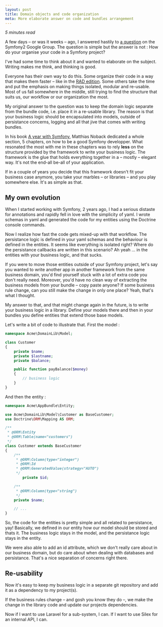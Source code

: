 ```yaml
---
layout: post
title: Domain objects and code organization
meta: More elaborate answer on code and bundles arrangement
---
```


*5 minutes read*

A few days – or was it weeks – ago, I answered hastily to [a question](https://groups.google.com/forum/#!topic/symfony2/tPjJ6UF_oZk) on the Symfony2 Google Group. The question is simple but the answer is not : How do your organise your code in a Symfony project?

I've had some time to think about it and wanted to elaborate on the subject. Writing makes me think, and thinking is good.

Everyone has their own way to do this. Some organize their code in a way that makes them faster – like in the [RAD edition](http://rad.knplabs.com). Some others take the time and put the emphasis on making things isolated, modular and re-usable. Most of us fall somewhere in the middle, still trying to find the structure that suits us, our workflow or our organization the most.

My original answer to the question was to keep the domain logic separate from the bundle code, i.e. place it in a re-usable library. The reason is that your business logic should be encapsulated into models, outside of persistance concerns, logging and all that jive that comes with writing bundles.

In his book [A year with Symfony](https://leanpub.com/a-year-with-symfony), Matthias Noback dedicated a whole section, 5 chapters, on how to be a good Symfony developper. What resonated the most with me in these chapters was to rely **less** on the structure provided by the framework to write your business logic. The framework is the glue that holds everything together in a – mostly – elegant way. It's not the end-all be-all of your application.

If in a couple of years you decide that this framework doesn't fit your business case anymore, you take your marbles – or libraries – and you play somewhere else. It's as simple as that.

## My own evolution

When I started working with Symfony, 2 years ago, I had a serious distaste for annotations and rapidly fell in love with the simplicity of yaml. I wrote schemas in yaml and generated the code for my entities using the Doctrine console commands. 

Now I realize how fast the code gets mixed-up with that workflow. The persistance logic is defined in your yaml schemas and the behaviour is defined in the entities. It seems like everything is isolated right? Where do the persistance callbacks are written in this scenario? Ah yeah ... in the entities with your business logic, and that sucks.

If you were to move those entities outside of your Symfony project, let's say you wanted to write another app in another framework from the same business domain, you'd find yourself stuck with a lot of extra code you don't really need. Moreover, you'd have no clean way of extracting the business models from your bundle – copy paste anyone? If some business rule change, can you still make the change in only one place? Yeah, that's what I thought.

My answer to that, and that might change again in the future, is to write your business logic in a library. Define your models there and then in your bundles you define entities that extend those base models.

Let's write a bit of code to illustrate that. First the model :

```php
namespace Acme\DomainLib\Model;

class Customer
{
    private $name;
    private $lastname;
    private $balance;

    public function payBalance($money)
    {
        // business logic
    }
}
```

And then the entity :

```php
namespace Acme\AppBundle\Entity;

use Acme\DomainLib\Model\Customer as BaseCustomer;
use Doctrine\ORM\Mapping AS ORM;

/**
 * @ORM\Entity
 * @ORM\Table(name="customers")
 */
class Customer extends BaseCustomer
{
    /**
     * @ORM\Column(type="integer")
     * @ORM\Id
     * @ORM\GeneratedValue(strategy="AUTO")
     */
		private $id;

    /**
     * @ORM\Column(type="string")
     */
    private $name;

    // ...
}
```

So, the code for the entities is pretty simple and all related to persistance, yay! Basically, we defined in our entity how our model should be stored and thats it. The business logic stays in the model, and the persistance logic stays in the entity.

We were also able to add an id attribute, which we don't really care about in our business domain, but do care about when dealing with databases and persistance. That's a nice separation of concerns right there.

## Re-usability

Now it's easy to keep my business logic in a separate git repository and add it as a dependency to my project(s).

If the business rules change – and gosh you know they do –, we make the change in the library code and update our projects dependencies.

Now if I want to use Laravel for a sub-system, I can. If I want to use Silex for an internal API, I can.

